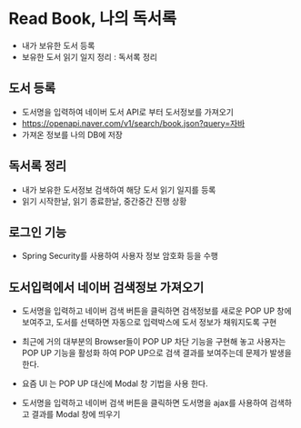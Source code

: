 # Read Book, 나의 독서록
* 내가 보유한 도서 등록
* 보유한 도서 읽기 일지 정리 : 독서록 정리

## 도서 등록
* 도서명을 입력하여 네이버 도서 API로 부터 도서정보를 가져오기
* https://openapi.naver.com/v1/search/book.json?query=자바
* 가져온 정보를 나의 DB에 저장

## 독서록 정리
* 내가 보유한 도서정보 검색하여 
해당 도서 읽기 일지를 등록
* 읽기 시작한날, 읽기 종료한날, 중간중간 진행 상황 

## 로그인 기능
* Spring Security를 사용하여 사용자 정보 암호화 등을 수행

## 도서입력에서 네이버 검색정보 가져오기
* 도서명을 입력하고 네이버 검색 버튼을 클릭하면
검색정보를 새로운 POP UP 창에 보여주고, 도서를 선택하면 자동으로 입력박스에
도서 정보가 채워지도록 구현
* 최근에 거의 대부분의 Browser들이 POP UP 차단 기능을 구현해 놓고 
사용자는 POP UP 기능을 활성화 하여 POP UP으로 검색 결과를 보여주는데
문제가 발생을 한다.
* 요즘 UI 는 POP UP 대신에 Modal 창 기법을 사용 한다.

* 도서명을 입력하고 네이버 검색 버튼을 클릭하면 
도서명을 ajax를 사용하여 검색하고 결과를 Modal 창에 띄우기
